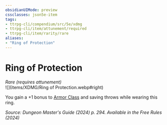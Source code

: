 ```yaml
---
obsidianUIMode: preview
cssclasses: json5e-item
tags:
- ttrpg-cli/compendium/src/5e/xdmg
- ttrpg-cli/item/attunement/required
- ttrpg-cli/item/rarity/rare
aliases: 
- "Ring of Protection"
---
```

# Ring of Protection
*Rare (requires attunement)*  
![](items/XDMG/Ring of Protection.webp#right)  


You gain a +1 bonus to [Armor Class](armor-class-xphb.md) and saving throws while wearing this ring.

*Source: Dungeon Master's Guide (2024) p. 294. Available in the Free Rules (2024)*